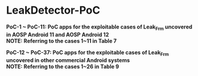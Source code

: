 # LeakDetector-PoC

**PoC-1 ~ PoC-11: PoC apps for the exploitable cases of Leak<sub>Frm</sub> uncovered in AOSP Android 11 and AOSP Android 12**  
**NOTE: Referring to the cases 1~11 in Table 7**  

**PoC-12 ~ PoC-37: PoC apps for the exploitable cases of Leak<sub>Frm</sub> uncovered in other commercial Android systems**  
**NOTE: Referring to the cases 1~26 in Table 9**  
